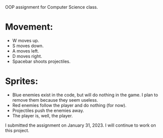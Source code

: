 OOP assignment for Computer Science class. 

# Movement:
- W moves up. 
- S moves down. 
- A moves left. 
- D moves right. 
- Spacebar shoots projectiles. 

# Sprites:
- Blue enemies exist in the code, but will do nothing in the game. I plan to remove them because they seem useless.  
- Red enemies follow the player and do nothing (for now).
- Projectiles push the enemies away.
- The player is, well, the player.

I submitted the assignment on January 31, 2023. I will continue to work on this project. 